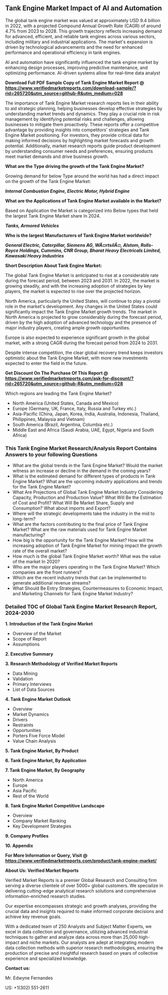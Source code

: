 <h2>Tank Engine Market Impact of AI and Automation</h2><p>The global tank engine market was valued at approximately USD 9.4 billion in 2022, with a projected Compound Annual Growth Rate (CAGR) of around 4.7% from 2023 to 2028. This growth trajectory reflects increasing demand for advanced, efficient, and reliable tank engines across various sectors, including military and industrial applications. The market's expansion is driven by technological advancements and the need for enhanced performance and operational efficiency in tank engines.</p><p>AI and automation have significantly influenced the tank engine market by enhancing design processes, improving predictive maintenance, and optimizing performance. AI-driven systems allow for real-time data analyst</p><p id="" class=""><strong>Download Full PDF Sample Copy of Tank Engine Market Report @ <a href="https://www.verifiedmarketreports.com/download-sample/?rid=265720&utm_source=github-R&utm_medium=028" target="_blank">https://www.verifiedmarketreports.com/download-sample/?rid=265720&utm_source=github-R&utm_medium=028</a></strong></p><p>The importance of&nbsp;Tank Engine Market research reports lies in their ability to aid strategic planning, helping businesses develop effective strategies by understanding market trends and dynamics. They play a crucial role in risk management by identifying potential risks and challenges, allowing businesses to mitigate them proactively. These reports offer a competitive advantage by providing insights into competitors' strategies and Tank Engine Market positioning. For investors, they provide critical data for making informed decisions by highlighting market forecasts and growth potential. Additionally, market research reports guide product development by understanding consumer needs and preferences, ensuring products meet market demands and drive business growth.</p><p><strong>What are the&nbsp;Type driving the growth of the Tank Engine Market?</strong></p><p id="" class="">Growing demand for below Type around the world has had a direct impact on the growth of the Tank Engine Market:</p><em><strong>Internal Combustion Engine, Electric Motor, Hybrid Engine</strong></em></p><strong>What are the&nbsp;Applications&nbsp;of Tank Engine Market available in the Market?</strong></p><p id="" class="">Based on Application the Market is categorized into Below types that held the largest Tank Engine Market share In 2024.</p><em><strong>Tanks, Armored Vehicles</strong></em></p><strong>Who is the largest Manufacturers of Tank Engine Market worldwide?</strong></p><p><em><strong>General Electric, Caterpillar, Siemens AG, WÃ¤rtsilÃ¤, Alstom, Rolls-Royce Holdings, Cummins, CNR Group, Bharat Heavy Electricals Limited, Kawasaki Heavy Industries</strong></em></p><p id="" class=""><strong>Short Description About Tank Engine Market:</strong></p><p>The global Tank Engine Market is anticipated to rise at a considerable rate during the forecast period, between 2023 and 2031. In 2022, the market is growing steadily, and with the increasing adoption of strategies by key players, the market is expected to rise over the projected horizon.</p><p>North America, particularly the United States, will continue to play a pivotal role in the market's development. Any changes in the United States could significantly impact the Tank Engine Market growth trends. The market in North America is projected to grow considerably during the forecast period, driven by the high adoption of advanced technology and the presence of major industry players, creating ample growth opportunities.</p><p>Europe is also expected to experience significant growth in the global market, with a strong CAGR during the forecast period from 2024 to 2031.</p><p>Despite intense competition, the clear global recovery trend keeps investors optimistic about the Tank Engine Market, with more new investments expected to enter the field in the future.</p><p id="" class=""><strong>Get Discount On The Purchase Of This Report @ <a href="https://www.verifiedmarketreports.com/ask-for-discount/?rid=265720&utm_source=github-R&utm_medium=028" target="_blank">https://www.verifiedmarketreports.com/ask-for-discount/?rid=265720&utm_source=github-R&utm_medium=028</a></strong></p>Which regions are leading the Tank Engine Market?</p><ul><li>North America (United States, Canada and Mexico)</li><li>Europe (Germany, UK, France, Italy, Russia and Turkey etc.)</li><li>Asia-Pacific (China, Japan, Korea, India, Australia, Indonesia, Thailand, Philippines, Malaysia and Vietnam)</li><li>South America (Brazil, Argentina, Columbia etc.)</li><li>Middle East and Africa (Saudi Arabia, UAE, Egypt, Nigeria and South Africa)</li></ul><h3 id="" class="">This Tank Engine Market Research/Analysis Report Contains Answers to your following Questions</h3><ul><li>What are the global trends in the Tank Engine Market? Would the market witness an increase or decline in the demand in the coming years?</li><li>What is the estimated demand for different types of products in Tank Engine Market? What are the upcoming industry applications and trends for the Tank Engine Market?</li><li>What Are Projections of Global Tank Engine Market Industry Considering Capacity, Production and Production Value? What Will Be the Estimation of Cost and Profit? What Will Be Market Share, Supply and Consumption? What about imports and Export?</li><li>Where will the strategic developments take the industry in the mid to long-term?</li><li>What are the factors contributing to the final price of Tank Engine Market? What are the raw materials used for Tank Engine Market manufacturing?</li><li>How big is the opportunity for the Tank Engine Market? How will the increasing adoption of Tank Engine Market for mining impact the growth rate of the overall market?</li><li>How much is the global Tank Engine Market worth? What was the value of the market In 2020?</li><li>Who are the major players operating in the Tank Engine Market? Which companies are the front runners?</li><li>Which are the recent industry trends that can be implemented to generate additional revenue streams?</li><li>What Should Be Entry Strategies, Countermeasures to Economic Impact, and Marketing Channels for Tank Engine Market Industry?</li></ul><h3 id="" class="">Detailed TOC of Global Tank Engine Market Research Report, 2024-2030</h3><p id="" class=""><strong>1. Introduction of the Tank Engine Market</strong></p><ul><li>Overview of the Market</li><li>Scope of Report</li><li>Assumptions</li></ul><p id="" class=""><strong>2. Executive Summary</strong></p><p id="" class=""><strong>3. Research Methodology of Verified Market Reports</strong></p><ul><li>Data Mining</li><li>Validation</li><li>Primary Interviews</li><li>List of Data Sources</li></ul><p id="" class=""><strong>4. Tank Engine Market Outlook</strong></p><ul><li>Overview</li><li>Market Dynamics</li><li>Drivers</li><li>Restraints</li><li>Opportunities</li><li>Porters Five Force Model</li><li>Value Chain Analysis</li></ul><p id="" class=""><strong>5. Tank Engine Market, By Product</strong></p><p id="" class=""><strong>6. Tank Engine Market, By Application</strong></p><p id="" class=""><strong>7. Tank Engine Market, By Geography</strong></p><ul><li>North America</li><li>Europe</li><li>Asia Pacific</li><li>Rest of the World</li></ul><p id="" class=""><strong>8. Tank Engine Market Competitive Landscape</strong></p><ul><li>Overview</li><li>Company Market Ranking</li><li>Key Development Strategies</li></ul><p id="" class=""><strong>9. Company Profiles</strong></p><p id="" class=""><strong>10. Appendix</strong></p><p id="" class=""><strong>For More Information or Query, Visit @ <a href="https://www.verifiedmarketreports.com/product/tank-engine-market/" target="_blank">https://www.verifiedmarketreports.com/product/tank-engine-market/</a></strong></p><p id="" class=""><strong>About Us: Verified Market Reports</strong></p><p id="" class="">Verified Market Reports is a premier Global Research and Consulting firm serving a diverse clientele of over 5000+ global customers. We specialize in delivering cutting-edge analytical research solutions and comprehensive information-enriched research studies.</p><p id="" class="">Our expertise encompasses strategic and growth analyses, providing the crucial data and insights required to make informed corporate decisions and achieve key revenue goals.</p><p id="" class="">With a dedicated team of 250 Analysts and Subject Matter Experts, we excel in data collection and governance, utilizing advanced industrial techniques to gather and analyze data across more than 25,000 high-impact and niche markets. Our analysts are adept at integrating modern data collection methods with superior research methodologies, ensuring the production of precise and insightful research based on years of collective experience and specialized knowledge.</p><p id="" class=""><strong>Contact us:</strong></p><p id="" class="">Mr. Edwyne Fernandes</p><p id="" class="">US: +1(302) 551-2611</p>